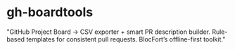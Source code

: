 # gh-boardtools
"GitHub Project Board → CSV exporter + smart PR description builder. Rule-based templates for consistent pull requests. BlocFort’s offline-first toolkit."
